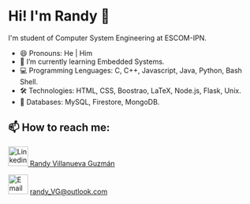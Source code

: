 # Hi! I'm Randy 👋

I'm student of Computer System Engineering at ESCOM-IPN.

- 😄 Pronouns: He | Him
- 🌱 I’m currently learning Embedded Systems.
- 💻 Programming Lenguages: C, C++, Javascript, Java, Python, Bash Shell.
- 🛠️ Technologies: HTML, CSS, Boostrao, LaTeX, Node.js, Flask, Unix.
- 📘 Databases: MySQL, Firestore, MongoDB.

## 📫 How to reach me:

<a href="https://www.linkedin.com/in/randy-villanueva-guzmán-39b4661b9"> <img alt="Linkedin" width="40px" src="https://img.icons8.com/color/48/000000/linkedin.png" /> </a> <a href="https://www.linkedin.com/in/randy-villanueva-guzmán-39b4661b9"> Randy Villanueva Guzmán </a>

<img alt="Email" width="40px" src="https://img.icons8.com/fluent/48/000000/email-open.png"/> randy_VG@outlook.com

<!--
**RandyViG/RandyViG** is a ✨ _special_ ✨ repository because its `README.md` (this file) appears on your GitHub profile.

Here are some ideas to get you started:

- 🔭 I’m currently working on ...
- 🌱 I’m currently learning ...
- 👯 I’m looking to collaborate on ...
- 🤔 I’m looking for help with ...
- 💬 Ask me about ...
- 📫 How to reach me: ...

- ⚡ Fun fact: ...
-->
